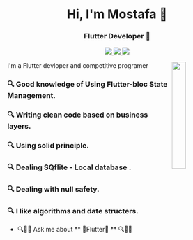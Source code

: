 
<h1 align="center">Hi, I'm Mostafa 👋</h1>
<h3 align="center">Flutter Developer 💎</h3>
<p align="center">
    <a href="https://www.facebook.com/profile.php?id=100040970040745"><img src="https://img.shields.io/badge/facebook-%230177Bstyle=flat&logo=facebook&logoColor=white"/</a>
    <a href="https://www.linkedin.com/in/mostafa-tarek-035747217/"><img src="https://img.shields.io/badge/linkedin-%230177B5?style=flat&logo=linkedin&logoColor=white"/</a>
    <a href="https://www.instagram.com/mostafatarek9454/"><img src="https://img.shields.io/badge/instagram-%23E4415F?style=flat&logo=instagram&logoColor=white"/></a>
  </p>
  
  <img src="https://github.com/mohamedabusrea/mohamedabusrea/blob/master/profile-img.png" align="right" width="25%"/>

I'm a Flutter devloper and competitive programer 


<h3> 🔍 Good knowledge of Using Flutter-bloc State Management. </h3>
<h3> 🔍 Writing clean code based on business layers. </h3>
<h3> 🔍 Using solid principle.  </h3>
<h3> 🔍 Dealing SQflite - Local database . </h3>
<h3> 🔍 Dealing with null safety. </h3>
<h3> 🔍 I like algorithms and date structers. </h3>

- 🔍💬🔭 Ask me about ** 💎Flutter💎 ** 🔍💬🔭



